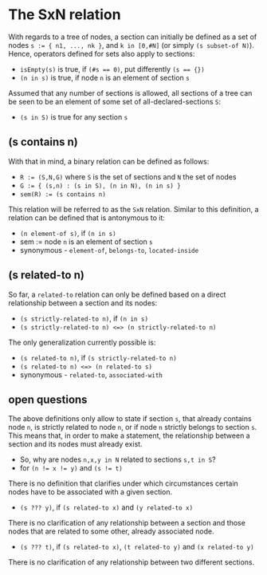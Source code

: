 
<!-- ======================================================================= -->
# The SxN relation

With regards to a tree of nodes, a section can initially be defined as a set of
nodes `s := { n1, ..., nk }`, and `k in [0,#N]` (or simply `(s subset-of N)`).
Hence, operators defined for sets also apply to sections:

* `isEmpty(s)` is true, if `(#s == 0)`, put differently `(s == {})`
* `(n in s)` is true, if node `n` is an element of section `s`

Assumed that any number of sections is allowed, all sections of a tree can be
seen to be an element of some set of all-declared-sections `S`:

* `(s in S)` is true for any section `s`

<!-- ======================================================================= -->
## (s contains n)

With that in mind, a binary relation can be defined as follows:

* `R := (S,N,G)` where `S` is the set of sections and `N` the set of nodes
* `G := { (s,n) : (s in S), (n in N), (n in s) }`
* `sem(R) := (s contains n)`

This relation will be referred to as the `SxN` relation. Similar to this
definition, a relation can be defined that is antonymous to it:

* `(n element-of s)`, if `(n in s)`
* sem := node `n` is an element of section `s`
* synonymous - `element-of`, `belongs-to`, `located-inside`

<!-- ======================================================================= -->
## (s related-to n)

So far, a `related-to` relation can only be defined based on a direct
relationship between a section and its nodes:

* `(s strictly-related-to n)`, if `(n in s)`
* `(s strictly-related-to n) <=> (n strictly-related-to n)`

The only generalization currently possible is:

* `(s related-to n)`, if `(s strictly-related-to n)`
* `(s related-to n) <=> (n related-to s)`
* synonymous - `related-to`, `associated-with`

<!-- ======================================================================= -->
## open questions

The above definitions only allow to state if section `s`, that already contains
node `n`, is strictly related to node `n`, or if node `n` strictly belongs to
section `s`. This means that, in order to make a statement, the relationship
between a section and its nodes must already exist.

* So, why are nodes `n,x,y in N` related to sections `s,t in S`?
* for `(n != x != y)` and `(s != t)`

There is no definition that clarifies under which circumstances certain nodes
have to be associated with a given section.

* `(s ??? y)`, if `(s related-to x)` and `(y related-to x)`

There is no clarification of any relationship between a section
and those nodes that are related to some other, already associated node.

* `(s ??? t)`, if `(s related-to x)`, `(t related-to y)` and `(x related-to y)`

There is no clarification of any relationship between two different sections.
